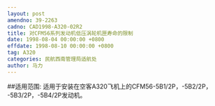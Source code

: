 ```yaml
---
layout: post
amendno: 39-2263
cadno: CAD1998-A320-02R2
title: 对CFM56系列发动机低压涡轮机匣寿命的限制
date: 1998-08-04 00:00:00 +0800
effdate: 1998-08-10 00:00:00 +0800
tag: A320
categories: 民航西南管理局适航处
author: 马力
---
```


##适用范围:
适用于安装在空客A320飞机上的CFM56-5B1/2P，-5B2/2P，  -5B3/2P，-5B4/2P发动机。

